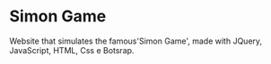 # Simon Game

Website that simulates the famous'Simon Game', made with JQuery, JavaScript, HTML, Css e Botsrap.
